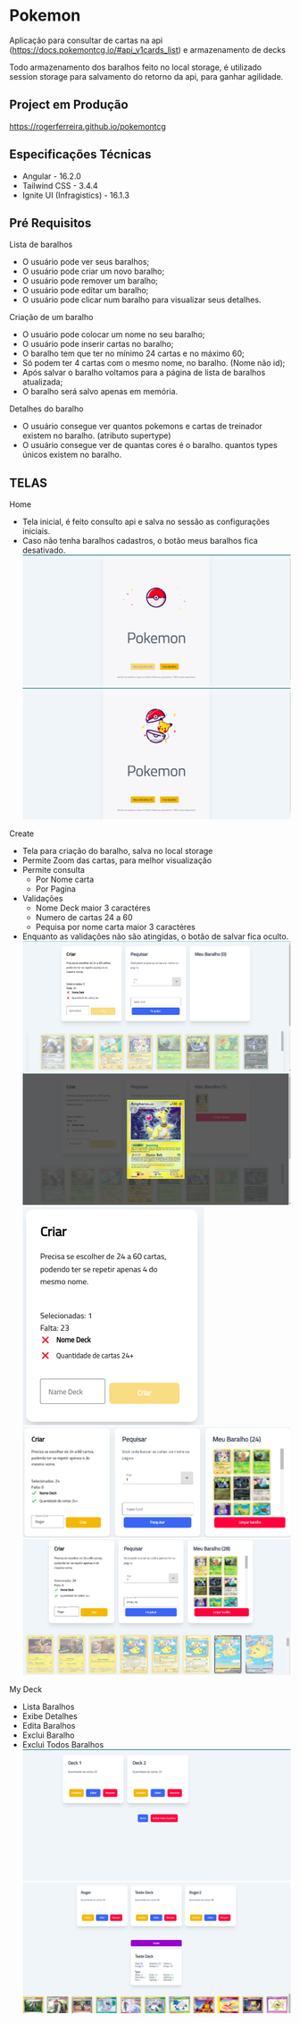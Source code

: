 # Pokemon

Aplicação para consultar de cartas na api (https://docs.pokemontcg.io/#api_v1cards_list) e armazenamento de decks

Todo armazenamento dos baralhos feito no local storage, é utilizado session storage para salvamento do retorno da api, para ganhar agilidade.

## Project em Produção
https://rogerferreira.github.io/pokemontcg


## Especificações Técnicas

- Angular - 16.2.0
- Tailwind CSS - 3.4.4
- Ignite UI (Infragistics) - 16.1.3

## Pré Requisitos
Lista de baralhos
- O usuário pode ver seus baralhos;
- O usuário pode criar um novo baralho;
- O usuário pode remover um baralho;
- O usuário pode editar um baralho;
- O usuário pode clicar num baralho para visualizar seus detalhes.

Criação de um baralho
- O usuário pode colocar um nome no seu baralho;
- O usuário pode inserir cartas no baralho;
- O baralho tem que ter no mínimo 24 cartas e no máximo 60;
- Só podem ter 4 cartas com o mesmo nome, no baralho. (Nome não id);
- Após salvar o baralho voltamos para a página de lista de baralhos atualizada;
- O baralho será salvo apenas em memória.

Detalhes do baralho
- O usuário consegue ver quantos pokemons e cartas de treinador existem no baralho. (atributo supertype)
- O usuário consegue ver de quantas cores é o baralho. quantos types únicos existem no baralho.

## TELAS

Home 
- Tela inicial, é feito consulto api e salva no sessão as configurações iniciais.
- Caso não tenha baralhos cadastros, o botão meus baralhos fica desativado.
![alt text](screenProject/Deck-Vazio.png)
![alt text](screenProject/Decks.png)

Create
- Tela para criação do baralho, salva no local storage
- Permite Zoom das cartas, para melhor visualização
- Permite consulta
  - Por Nome carta
  - Por Pagina
- Validações
  - Nome Deck maior 3 caractéres
  - Numero de cartas 24 a 60
  - Pequisa por nome carta maior 3 caractéres
- Enquanto as validações não são atingidas, o botão de salvar fica oculto.
![alt text](screenProject/Create.png)
![alt text](screenProject/Zoom.png)
![alt text](screenProject/Validacao.png)
![alt text](screenProject/Validacao-OK.png)
![alt text](screenProject/Pesquisa.png)

My Deck 
- Lista Baralhos
- Exibe Detalhes
- Edita Baralhos
- Exclui Baralho
- Exclui Todos Baralhos
  ![alt text](screenProject/List.png)
  ![alt text](screenProject/Detalhe.png)
